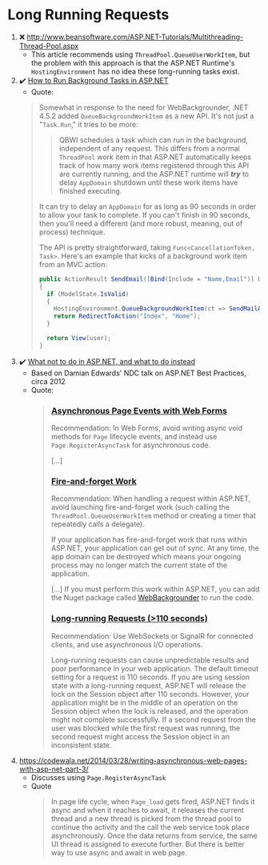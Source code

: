 # Long Running Requests
1. :x: http://www.beansoftware.com/ASP.NET-Tutorials/Multithreading-Thread-Pool.aspx
    - This article recommends using `ThreadPool.QueueUserWorkItem`, but the problem with this approach is that the ASP.NET Runtime's `HostingEnvironment` has no idea these long-running tasks exist.
2. :heavy_check_mark: [How to Run Background Tasks in ASP.NET](https://www.hanselman.com/blog/HowToRunBackgroundTasksInASPNET.aspx)
    - Quote:<br/>
    > Somewhat in response to the need for WebBackgrounder, .NET 4.5.2 added `QueueBackgroundWorkItem` as a new API.
    > It's not just a "`Task.Run`," it tries to be more:
    > 
    > > QBWI schedules a task which can run in the background, independent of any request. This differs from a normal `ThreadPool` work item in that ASP.NET automatically keeps track of how many work items registered through this API are currently running, and the ASP.NET runtime will **_try_** to delay `AppDomain` shutdown until these work items have finished executing.
    > 
    > It can try to delay an `AppDomain` for as long as 90 seconds in order to allow your task to complete. If you can't finish in 90 seconds, then you'll need a different (and more robust, meaning, out of process) technique.
    > 
    > The API is pretty straightforward, taking  `Func<CancellationToken, Task>`.
    > Here's an example that kicks of a background work item from an MVC action:
    > 
    > ```csharp
    > public ActionResult SendEmail([Bind(Include = "Name,Email")] User user)
    > {
    >   if (ModelState.IsValid)
    >   {
    >     HostingEnvironment.QueueBackgroundWorkItem(ct => SendMailAsync(user.Email));
    >     return RedirectToAction("Index", "Home");
    >   }
    > 
    >   return View(user);
    > }
2. :heavy_check_mark: [What not to do in ASP.NET, and what to do instead](https://web.archive.org/web/20131031203906/http:%2F%2Fwww.asp.net/aspnet/overview/web-development-best-practices/what-not-to-do-in-aspnet%82-and-what-to-do-instead)<br/>
    - Based on Damian Edwards' NDC talk on ASP.NET Best Practices, circa 2012
    - Quote:<br/>
      > ### [Asynchronous Page Events with Web Forms](https://web.archive.org/web/20131031203906/http:%2F%2Fwww.asp.net/aspnet/overview/web-development-best-practices/what-not-to-do-in-aspnet%82-and-what-to-do-instead#asyncevents)
      > Recommendation: In Web Forms, avoid writing async void methods for `Page` lifecycle events, and instead use `Page.RegisterAsyncTask` for asynchronous code.
      > 
      > [...]
      > 
      > ### [Fire-and-forget Work](https://web.archive.org/web/20131031203906/http:%2F%2Fwww.asp.net/aspnet/overview/web-development-best-practices/what-not-to-do-in-aspnet,-and-what-to-do-instead#fire)
      > Recommendation: When handling a request within ASP.NET, avoid launching fire-and-forget work (such calling the
      > `ThreadPool.QueueUserWorkItem` method or creating a timer that repeatedly calls a delegate).
      > 
      > If your application has fire-and-forget work that runs within ASP.NET, your application can get out of sync.
      > At any time, the app domain can be destroyed which means your ongoing process may no longer match the current state of the application.
      >
      > [...]
      > If you must perform this work within ASP.NET, you can add the Nuget package called
      > [WebBackgrounder](https://web.archive.org/web/20131031203906/http:%2F%2Fwww.nuget.org/packages/webbackgrounder) to run the code.
      >
      > ### [Long-running Requests (>110 seconds)](https://web.archive.org/web/20131031203906/http:%2F%2Fwww.asp.net/aspnet/overview/web-development-best-practices/what-not-to-do-in-aspnet,-and-what-to-do-instead#long)
      > 
      > Recommendation: Use WebSockets or SignalR for connected clients, and use asynchronous I/O operations.
      >
      > Long-running requests can cause unpredictable results and poor performance in your web application.
      > The default timeout setting for a request is 110 seconds. If you are using session state with a long-running
      > request, ASP.NET will release the lock on the Session object after 110 seconds. However, your application might be
      > in the middle of an operation on the Session object when the lock is released, and the operation might not complete
      > successfully. If a second request from the user was blocked while the first request was running, the second request
      > might access the Session object in an inconsistent state.
3. https://codewala.net/2014/03/28/writing-asynchronous-web-pages-with-asp-net-part-3/
    - Discusses using `Page.RegisterAsyncTask`
    - Quote<br/>
      > In page life cycle, when `Page_load` gets fired, ASP.NET finds it async and when it reaches to await,
      > it releases the current thread and a new thread is picked from the thread pool to continue the activity
      > and the call the web service took place asynchronously. Once the data returns from service, the same UI
      > thread is assigned to execute further. But there is better way to use async and await in web page.
